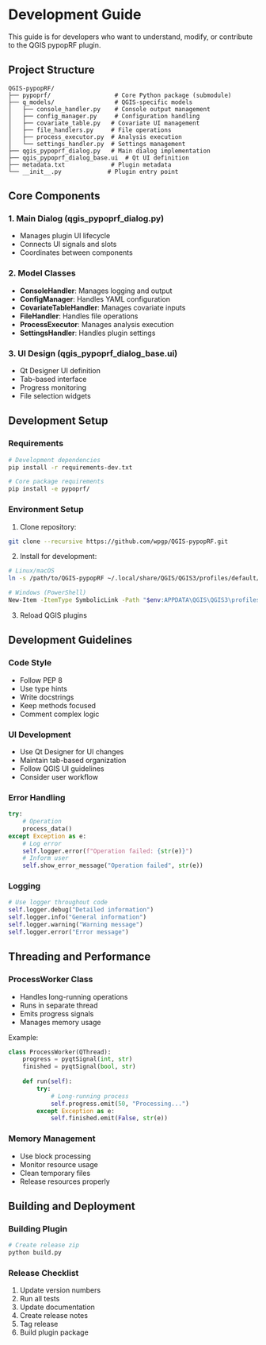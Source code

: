 # Development Guide

This guide is for developers who want to understand, modify, or contribute to the QGIS pypopRF plugin.

## Project Structure

```
QGIS-pypopRF/
├── pypoprf/                  # Core Python package (submodule)
├── q_models/                 # QGIS-specific models
│   ├── console_handler.py    # Console output management
│   ├── config_manager.py     # Configuration handling
│   ├── covariate_table.py   # Covariate UI management
│   ├── file_handlers.py     # File operations
│   ├── process_executor.py  # Analysis execution
│   └── settings_handler.py  # Settings management
├── qgis_pypoprf_dialog.py   # Main dialog implementation
├── qgis_pypoprf_dialog_base.ui  # Qt UI definition
├── metadata.txt             # Plugin metadata
└── __init__.py             # Plugin entry point
```

## Core Components

### 1. Main Dialog (qgis_pypoprf_dialog.py)
- Manages plugin UI lifecycle
- Connects UI signals and slots
- Coordinates between components

### 2. Model Classes
- **ConsoleHandler**: Manages logging and output
- **ConfigManager**: Handles YAML configuration
- **CovariateTableHandler**: Manages covariate inputs
- **FileHandler**: Handles file operations
- **ProcessExecutor**: Manages analysis execution
- **SettingsHandler**: Handles plugin settings

### 3. UI Design (qgis_pypoprf_dialog_base.ui)
- Qt Designer UI definition
- Tab-based interface
- Progress monitoring
- File selection widgets

## Development Setup

### Requirements
```bash
# Development dependencies
pip install -r requirements-dev.txt

# Core package requirements
pip install -e pypoprf/
```

### Environment Setup
1. Clone repository:
```bash
git clone --recursive https://github.com/wpgp/QGIS-pypopRF.git
```

2. Install for development:
```bash
# Linux/macOS
ln -s /path/to/QGIS-pypopRF ~/.local/share/QGIS/QGIS3/profiles/default/python/plugins/

# Windows (PowerShell)
New-Item -ItemType SymbolicLink -Path "$env:APPDATA\QGIS\QGIS3\profiles\default\python\plugins\QGIS-pypopRF" -Target "path\to\QGIS-pypopRF"
```

3. Reload QGIS plugins

## Development Guidelines

### Code Style
- Follow PEP 8
- Use type hints
- Write docstrings
- Keep methods focused
- Comment complex logic

### UI Development
- Use Qt Designer for UI changes
- Maintain tab-based organization
- Follow QGIS UI guidelines
- Consider user workflow

### Error Handling
```python
try:
    # Operation
    process_data()
except Exception as e:
    # Log error
    self.logger.error(f"Operation failed: {str(e)}")
    # Inform user
    self.show_error_message("Operation failed", str(e))
```

### Logging
```python
# Use logger throughout code
self.logger.debug("Detailed information")
self.logger.info("General information")
self.logger.warning("Warning message")
self.logger.error("Error message")
```

## Threading and Performance

### ProcessWorker Class
- Handles long-running operations
- Runs in separate thread
- Emits progress signals
- Manages memory usage

Example:
```python
class ProcessWorker(QThread):
    progress = pyqtSignal(int, str)
    finished = pyqtSignal(bool, str)
    
    def run(self):
        try:
            # Long-running process
            self.progress.emit(50, "Processing...")
        except Exception as e:
            self.finished.emit(False, str(e))
```

### Memory Management
- Use block processing
- Monitor resource usage
- Clean temporary files
- Release resources properly

## Building and Deployment

### Building Plugin
```bash
# Create release zip
python build.py
```

### Release Checklist
1. Update version numbers
2. Run all tests
3. Update documentation
4. Create release notes
5. Tag release
6. Build plugin package

